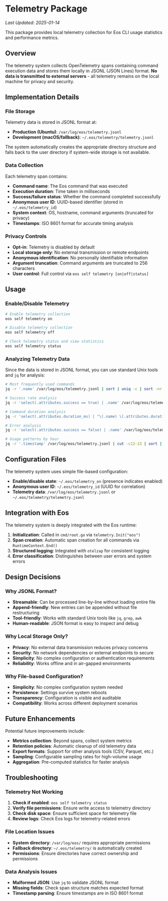 # Telemetry Package

*Last Updated: 2025-01-14*

This package provides local telemetry collection for Eos CLI usage statistics and performance metrics.

## Overview

The telemetry system collects OpenTelemetry spans containing command execution data and stores them locally in JSONL (JSON Lines) format. **No data is transmitted to external servers** - all telemetry remains on the local machine for privacy and security.

## Implementation Details

### File Storage

Telemetry data is stored in JSONL format at:
- **Production (Ubuntu)**: `/var/log/eos/telemetry.jsonl`  
- **Development (macOS/fallback)**: `~/.eos/telemetry/telemetry.jsonl`

The system automatically creates the appropriate directory structure and falls back to the user directory if system-wide storage is not available.

### Data Collection

Each telemetry span contains:
- **Command name**: The Eos command that was executed
- **Execution duration**: Time taken in milliseconds
- **Success/failure status**: Whether the command completed successfully
- **Anonymous user ID**: UUID-based identifier (stored in `~/.eos/telemetry_id`)
- **System context**: OS, hostname, command arguments (truncated for privacy)
- **Timestamps**: ISO 8601 format for accurate timing analysis

### Privacy Controls

- **Opt-in**: Telemetry is disabled by default
- **Local storage only**: No external transmission or remote endpoints
- **Anonymous identification**: No personally identifiable information
- **Argument truncation**: Command arguments are truncated to 256 characters
- **User control**: Full control via `eos self telemetry [on|off|status]`

## Usage

### Enable/Disable Telemetry

```bash
# Enable telemetry collection
eos self telemetry on

# Disable telemetry collection  
eos self telemetry off

# Check telemetry status and view statistics
eos self telemetry status
```

### Analyzing Telemetry Data

Since the data is stored in JSONL format, you can use standard Unix tools and `jq` for analysis:

```bash
# Most frequently used commands
jq -r '.name' /var/log/eos/telemetry.jsonl | sort | uniq -c | sort -nr

# Success rate analysis
jq -r 'select(.attributes.success == true) | .name' /var/log/eos/telemetry.jsonl | wc -l

# Command duration analysis
jq -r 'select(.attributes.duration_ms) | "\(.name) \(.attributes.duration_ms)"' /var/log/eos/telemetry.jsonl

# Error analysis
jq -r 'select(.attributes.success == false) | .name' /var/log/eos/telemetry.jsonl | sort | uniq -c

# Usage patterns by hour
jq -r '.timestamp' /var/log/eos/telemetry.jsonl | cut -c12-13 | sort | uniq -c
```

## Configuration Files

The telemetry system uses simple file-based configuration:

- **Enable/disable state**: `~/.eos/telemetry_on` (presence indicates enabled)
- **Anonymous user ID**: `~/.eos/telemetry_id` (UUID for correlation)
- **Telemetry data**: `/var/log/eos/telemetry.jsonl` or `~/.eos/telemetry/telemetry.jsonl`

## Integration with Eos

The telemetry system is deeply integrated with the Eos runtime:

1. **Initialization**: Called in `cmd/root.go` via `telemetry.Init("eos")`
2. **Span creation**: Automatic span creation for all commands via `RuntimeContext.End()`
3. **Structured logging**: Integrated with `otelzap` for consistent logging
4. **Error classification**: Distinguishes between user errors and system errors

## Design Decisions

### Why JSONL Format?

- **Streamable**: Can be processed line-by-line without loading entire file
- **Append-friendly**: New entries can be appended without file restructuring
- **Tool-friendly**: Works with standard Unix tools like `jq`, `grep`, `awk`
- **Human-readable**: JSON format is easy to inspect and debug

### Why Local Storage Only?

- **Privacy**: No external data transmission reduces privacy concerns
- **Security**: No network dependencies or external endpoints to secure
- **Simplicity**: No complex configuration or authentication requirements
- **Reliability**: Works offline and in air-gapped environments

### Why File-based Configuration?

- **Simplicity**: No complex configuration system needed
- **Persistence**: Settings survive system reboots
- **Transparency**: Configuration is visible and auditable
- **Compatibility**: Works across different deployment scenarios

## Future Enhancements

Potential future improvements include:

- **Metrics collection**: Beyond spans, collect system metrics
- **Retention policies**: Automatic cleanup of old telemetry data
- **Export formats**: Support for other analysis tools (CSV, Parquet, etc.)
- **Sampling**: Configurable sampling rates for high-volume usage
- **Aggregation**: Pre-computed statistics for faster analysis

## Troubleshooting

### Telemetry Not Working

1. **Check if enabled**: `eos self telemetry status`
2. **Verify file permissions**: Ensure write access to telemetry directory
3. **Check disk space**: Ensure sufficient space for telemetry file
4. **Review logs**: Check Eos logs for telemetry-related errors

### File Location Issues

- **System directory**: `/var/log/eos/` requires appropriate permissions
- **Fallback directory**: `~/.eos/telemetry/` is automatically created
- **Permissions**: Ensure directories have correct ownership and permissions

### Data Analysis Issues

- **Malformed JSON**: Use `jq` to validate JSONL format
- **Missing fields**: Check span structure matches expected format
- **Timestamp parsing**: Ensure timestamps are in ISO 8601 format
